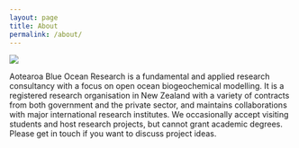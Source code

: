 ```yaml
---
layout: page
title: About
permalink: /about/
---
```


![](./IMG_0689.jpeg)

Aotearoa Blue Ocean Research is a fundamental and applied research consultancy with a focus on open ocean biogeochemical modelling. It is a registered research organisation in New Zealand with a variety of contracts from both government and the private sector, and maintains collaborations with major international research institutes. We occasionally accept visiting students and host research projects, but cannot grant academic degrees. Please get in touch if you want to discuss project ideas.

